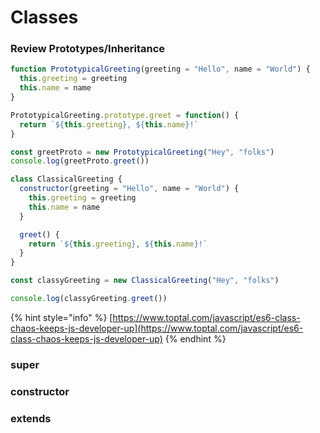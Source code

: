 # Classes

### Review Prototypes/Inheritance

```javascript
function PrototypicalGreeting(greeting = "Hello", name = "World") {
  this.greeting = greeting
  this.name = name
}

PrototypicalGreeting.prototype.greet = function() {
  return `${this.greeting}, ${this.name}!`
}

const greetProto = new PrototypicalGreeting("Hey", "folks")
console.log(greetProto.greet())

class ClassicalGreeting {
  constructor(greeting = "Hello", name = "World") {
    this.greeting = greeting
    this.name = name
  }

  greet() {
    return `${this.greeting}, ${this.name}!`
  }
}

const classyGreeting = new ClassicalGreeting("Hey", "folks")

console.log(classyGreeting.greet())
```

{% hint style="info" %}
[https://www.toptal.com/javascript/es6-class-chaos-keeps-js-developer-up](https://www.toptal.com/javascript/es6-class-chaos-keeps-js-developer-up)
{% endhint %}

### super

### constructor

### extends

